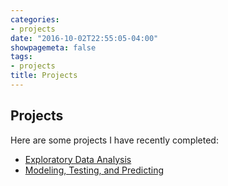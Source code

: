 ```yaml
---
categories:
- projects
date: "2016-10-02T22:55:05-04:00"
showpagemeta: false
tags:
- projects
title: Projects
---
```

## Projects
Here are some projects I have recently completed:
- [Exploratory Data Analysis](/project1-1/)
- [Modeling, Testing, and Predicting](/proj2-2/)